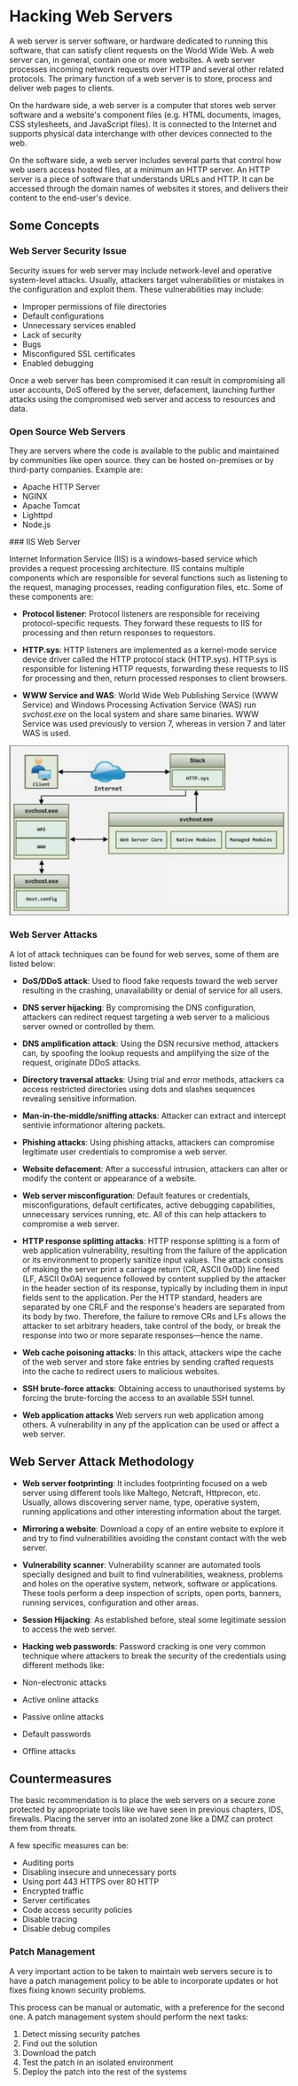 # Hacking Web Servers

A web server is server software, or hardware dedicated to running this software, that can satisfy client requests on the World Wide Web. A web server can, in general, contain one or more websites. A web server processes incoming network requests over HTTP and several other related protocols. The primary function of a web server is to store, process and deliver web pages to clients.

On the hardware side, a web server is a computer that stores web server software and a website's component files (e.g. HTML documents, images, CSS stylesheets, and JavaScript files). It is connected to the Internet and supports physical data interchange with other devices connected to the web.

On the software side, a web server includes several parts that control how web users access hosted files, at a minimum an HTTP server. An HTTP server is a piece of software that understands URLs and HTTP. It can be accessed through the domain names of websites it stores, and delivers their content to the end-user's device.

## Some Concepts

### Web Server Security Issue

Security issues for web server may include network-level and operative system-level attacks. Usually, attackers target vulnerabilities or mistakes in the configuration and exploit them. These vulnerabilities may include:

* Improper permissions of file directories
* Default configurations
* Unnecessary services enabled
* Lack of security
* Bugs
* Misconfigured SSL certificates
* Enabled debugging

Once a web server has been compromised it can result in compromising all user accounts, DoS offered by the server, defacement, launching further attacks using the compromised web server and access to resources and data.

### Open Source Web Servers

They are servers where the code is available to the public and maintained by communities like open source. they can be hosted on-premises or by third-party companies. Example are:

* Apache HTTP Server
* NGINX
* Apache Tomcat
* Lighttpd
* Node.js

### IIS Web Server

Internet Information Service (IIS) is a windows-based service which provides a request processing architecture. IIS contains multiple components which are responsible for several functions such as listening to the request, managing processes, reading configuration files, etc. Some of these components are:

* **Protocol listener**: Protocol listeners are responsible for receiving protocol-specific requests. They forward these requests to IIS for processing and then return responses to requestors.

* **HTTP.sys**: HTTP listeners are implemented as a kernel-mode service device driver called the HTTP protocol stack (HTTP.sys). HTTP.sys is responsible for listening HTTP requests, forwarding these requests to IIS for processing and then, return processed responses to client browsers.

* **WWW Service and WAS**: World Wide Web Publishing Service (WWW Service) and Windows Processing Activation Service (WAS) run _svchost.exe_ on the local system and share same binaries. WWW Service was used previously to version 7, whereas in version 7 and later WAS is used.

![IIS](img/01_iis.png)

### Web Server Attacks

A lot of attack techniques can be found for web serves, some of them are listed below:

* **DoS/DDoS attack**: Used to flood fake requests toward the web server resulting in the crashing, unavailability or denial of service for all users.

* **DNS server hijacking**: By compromising the DNS configuration, attackers can redirect request targeting a web server to a malicious server owned or controlled by them.

* **DNS amplification attack**: Using the DSN recursive method, attackers can, by spoofing the lookup requests and amplifying the size of the request, originate DDoS attacks.

* **Directory traversal attacks**: Using trial and error methods, attackers ca access restricted directories using dots and slashes sequences revealing sensitive information.

* **Man-in-the-middle/sniffing attacks**: Attacker can extract and intercept sentivie informationor altering packets.

* **Phishing attacks**: Using phishing attacks, attackers can compromise legitimate user credentials to compromise a web server.

* **Website defacement**: After a successful intrusion, attackers can alter or modify the content or appearance of a website.

* **Web server misconfiguration**: Default features or credentials, misconfigurations, default certificates, active debugging capabilities, unnecessary services running, etc. All of this can help attackers to compromise a web server.

* **HTTP response splitting attacks**: HTTP response splitting is a form of web application vulnerability, resulting from the failure of the application or its environment to properly sanitize input values. The attack consists of making the server print a carriage return (CR, ASCII 0x0D) line feed (LF, ASCII 0x0A) sequence followed by content supplied by the attacker in the header section of its response, typically by including them in input fields sent to the application. Per the HTTP standard, headers are separated by one CRLF and the response's headers are separated from its body by two. Therefore, the failure to remove CRs and LFs allows the attacker to set arbitrary headers, take control of the body, or break the response into two or more separate responses—hence the name.

* **Web cache poisoning attacks**: In this attack, attackers wipe the cache of the web server and store fake entries by sending crafted requests into the cache to redirect users to malicious websites.

* **SSH brute-force attacks**: Obtaining access to unauthorised systems by forcing the brute-forcing the access to an available SSH tunnel.

* **Web application attacks** Web servers run web application among others. A vulnerability in any pf the application can be used or affect a web server.

## Web Server Attack Methodology

* **Web server footprinting**: It includes footprinting focused on a web server using different tools like Maltego, Netcraft, Httprecon, etc. Usually, allows discovering server name, type, operative system,  running applications and other interesting information about the target.

* **Mirroring a website**: Download a copy of an entire website to explore it and try to find vulnerabilities avoiding the constant contact with the web server.

* **Vulnerability scanner**: Vulnerability scanner are automated tools specially designed and built to find vulnerabilities, weakness, problems and holes on the operative system, network, software or applications. These tools perform a deep inspection of scripts, open ports, banners, running services, configuration and other areas.

* **Session Hijacking**: As established before, steal some legitimate session to access the web server.

* **Hacking web passwords**: Password cracking is one very common technique where attackers to break the security of the credentials using different methods like:

* Non-electronic attacks
* Active online attacks
* Passive online attacks
* Default passwords
* Offline attacks

## Countermeasures

The basic recommendation is to place the web servers on a secure zone protected by appropriate tools like we have seen in previous chapters, IDS, firewalls. Placing the server into an isolated zone like a DMZ can protect them from threats.

A few specific measures can be:

* Auditing ports
* Disabling insecure and unnecessary ports
* Using port 443 HTTPS over 80 HTTP
* Encrypted traffic
* Server certificates
* Code access security policies
* Disable tracing
* Disable debug compiles

### Patch Management

A very important action to be taken to maintain web servers secure is to have a patch management policy to be able to incorporate updates or hot fixes fixing known security problems.

This process can be manual or automatic, with a preference for the second one. A patch management system should perform the next tasks:

1. Detect missing security patches
2. Find out the solution
3. Download the patch
4. Test the patch in an isolated environment
5. Deploy the patch into the rest of the systems
